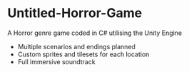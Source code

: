 # Untitled-Horror-Game
A Horror genre game coded in C# utilising the Unity Engine
- Multiple scenarios and endings planned
- Custom sprites and tilesets for each location
- Full immersive soundtrack